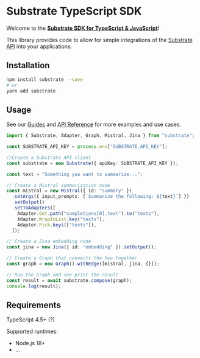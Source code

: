 # Substrate TypeScript SDK

Welcome to the [**Substrate SDK for TypeScript & JavaScript**]()!

This library provides code to allow for simple integrations of the [Substrate API]() into your applications.

## Installation

```sh
npm install substrate --save
# or
yarn add substrate
```

## Usage

See our [Guides]() and [API Reference]() for more examples and use cases.

```typescript
import { Substrate, Adapter, Graph, Mistral, Jina } from "substrate";

const SUBSTRATE_API_KEY = process.env["SUBSTRATE_API_KEY"];

//Create a Substrate API client
const substrate = new Substrate({ apiKey: SUBSTRATE_API_KEY });

const text = "Something you want to summarize...";

// Create a Mistral summarization node
const mistral = new Mistral({ id: "summary" })
  .setArgs({ input_prompts: [`Summarize the following: ${text}`] })
  .setOutput()
  .setToAdapters([
    Adapter.Get.path("completions[0].text").to("texts"),
    Adapter.WrapInList.key("texts"),
    Adapter.Pick.keys(["texts"]),
  ]);

// Create a Jina embedding node
const jina = new Jina({ id: "embedding" }).setOutput();

// Create a Graph that connects the two together
const graph = new Graph().withEdge([mistral, jina, {}]);

// Run the Graph and see print the result
const result = await substrate.compose(graph);
console.log(result);
```

## Requirements

TypeScript 4.5+ (?)

Supported runtimes:
* Node.js 18+
* ...
